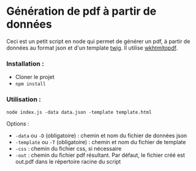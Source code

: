 # Génération de pdf à partir de données

Ceci est un petit script en node qui permet de générer un pdf, à partir de données au format json et d'un template [twig](https://twig.symfony.com/).
Il utilise [wkhtmltopdf](https://wkhtmltopdf.org/).

### Installation :

* Cloner le projet
* `npm install`

### Utilisation :
```
node index.js -data data.json -template template.html
```

Options :

  * `-data` ou `-D` (obligatoire) : chemin et nom du fichier de données json
  * `-template` ou `-T` (obligatoire) : chemin et nom du fichier de template
  * `-css` : chemin du fichier css, si nécessaire
  * `-out` : chemin du fichier pdf résultant. Par défaut, le fichier créé est out.pdf dans le répertoire racine du script
